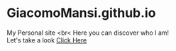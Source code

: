 # GiacomoMansi.github.io

My Personal site <br<
Here you can discover who I am! <br>
Let's take a look <a href="https://giacomomansi.github.io/index.html">Click Here<a>

